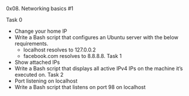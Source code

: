 0x08. Networking basics #1

Task 0
 - Change your home IP
 - Write a Bash script that configures an Ubuntu server with the below requirements.
    - localhost resolves to 127.0.0.2
    - facebook.com resolves to 8.8.8.8.
Task 1
 - Show attached IPs
 - Write a Bash script that displays all active IPv4 IPs on the machine it’s executed on.
Task 2
 - Port listening on localhost
 - Write a Bash script that listens on port 98 on localhost
